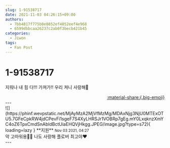 ```yaml
---
slug: 1-91538717
date: 2021-11-03 04:26:15+09:00
authors:
  - 7bb4817f775b0e0852ef4052eef4e968
  - 6599dbbcaa26237c2ab0f3becb421b45
categories:
  - Jiwon
tags:
  - Fan Post
---
```


# 1-91538717

<div class="post-container" markdown="1">
<div class="content-container md-sidebar__scrollwrap" markdown="1">

지워나 내 힘 다!!! 가져가!! 우리 져니 사랑해💖

</div>
</div>

<div style="text-align: right;" markdown="1">
<a href="https://weverse.io/fromis9/fanpost/1-91538717" style="text-align: right;">:material-share:{.big-emoji}</a>
</div>
---

<div class="comments-container md-sidebar__scrollwrap" markdown="1">
<div class="comment" markdown="1">
<div class='id-container' markdown="1">
![](https://phinf.wevpstatic.net/MjAyMzA2MjVfMzMg/MDAxNjg3NjU0MTExOTU5.7GFeCpkRW4jdCPevFi1sgeF7S4XyLHRSJr1VOBRp7gEg.mY0LxqknzXmYC4oZ6TpxCmdSnAbldBctUiaEHQVjHkgg.JPEG/image.jpg?type=s72){ loading=lazy }
**<span class="artist">지원</span>** <small>Nov 03 2021, 04:27</small><br>
</div>
<div class='comment-body' markdown="1">
악 고마워용🥰🥰 나도 사랑해 플로버 최고야❤️
</div>
</div>
</div>
---

